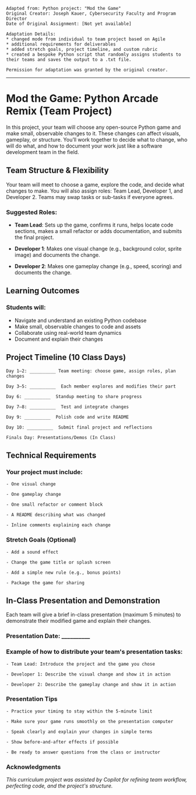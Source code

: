 
```
Adapted from: Python project: "Mod the Game"
Original Creator: Joseph Kauer, Cybersecurity Faculty and Program Director
Date of Original Assignment: [Not yet available]

Adaptation Details:
* changed mode from individual to team project based on Agile
* additional requirements for deliverables
* added stretch goals, project timeline, and custom rubric
* created a bespoke Python script that randomly assigns students to their teams and saves the output to a .txt file.

Permission for adaptation was granted by the original creator.
```
---------------------
<!--[Approximate Date or Semester/Year, e.g., "Fall 2024"] -->
# Mod the Game: Python Arcade Remix (Team Project) 

In this project, your team will choose any open-source Python game and make small, observable changes to it. These changes can affect visuals, gameplay, or structure. You’ll work together to decide what to change, who will do what, and how to document your work just like a software development team in the field. 

## Team Structure & Flexibility 

Your team will meet to choose a game, explore the code, and decide what changes to make. You will also assign roles: Team Lead, Developer 1, and Developer 2. Teams may swap tasks or sub-tasks if everyone agrees. 

### Suggested Roles: 

- **Team Lead**: Sets up the game, confirms it runs, helps locate code sections, makes a small refactor or adds documentation, and submits the final project. 

- **Developer 1**: Makes one visual change (e.g., background color, sprite image) and documents the change. 

- **Developer 2**: Makes one gameplay change (e.g., speed, scoring) and documents the change. 

## Learning Outcomes 

### Students will: 
- Navigate and understand an existing Python codebase 
- Make small, observable changes to code and assets 
- Collaborate using real-world team dynamics 
- Document and explain their changes 

## Project Timeline (10 Class Days) 

    Day 1–2: __________ Team meeting: choose game, assign roles, plan changes 

    Day 3–5: __________  Each member explores and modifies their part 

    Day 6: __________  Standup meeting to share progress 

    Day 7–8: __________  Test and integrate changes 

    Day 9: __________  Polish code and write README 

    Day 10: __________  Submit final project and reflections 

    Finals Day: Presentations/Demos (In Class) 

## Technical Requirements 

### Your project must include: 

    - One visual change 

    - One gameplay change 

    - One small refactor or comment block 

    - A README describing what was changed 

    - Inline comments explaining each change 

### Stretch Goals (Optional) 

    - Add a sound effect 

    - Change the game title or splash screen 

    - Add a simple new rule (e.g., bonus points) 

    - Package the game for sharing 

## In-Class Presentation and Demonstration 

Each team will give a brief in-class presentation (maximum 5 minutes) to demonstrate their modified game and explain their changes. 

### Presentation Date: __________ 

### Example of how to distribute your team's presentation tasks: 

    - Team Lead: Introduce the project and the game you chose 

    - Developer 1: Describe the visual change and show it in action 

    - Developer 2: Describe the gameplay change and show it in action 

### Presentation Tips 

    - Practice your timing to stay within the 5-minute limit 

    - Make sure your game runs smoothly on the presentation computer 

    - Speak clearly and explain your changes in simple terms 

    - Show before-and-after effects if possible 

    - Be ready to answer questions from the class or instructor 

### Acknowledgments
*This curriculum project was assisted by Copilot for refining team workflow, perfecting code, and the project's structure.*

